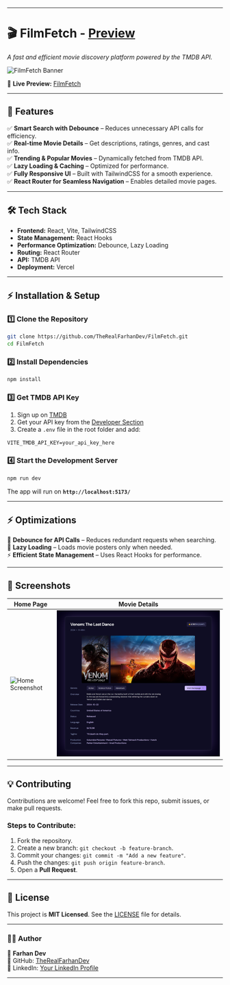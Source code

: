 
---

# 🎬 **FilmFetch** - [Preview](https://film-fetch.vercel.app/) 
*A fast and efficient movie discovery platform powered by the TMDB API.*  

![FilmFetch Banner](/screenshot.png)  

🔗 **Live Preview:** [FilmFetch](https://film-fetch.vercel.app/)  

---

## 🚀 **Features**  

✅ **Smart Search with Debounce** – Reduces unnecessary API calls for efficiency.  
✅ **Real-time Movie Details** – Get descriptions, ratings, genres, and cast info.  
✅ **Trending & Popular Movies** – Dynamically fetched from TMDB API.  
✅ **Lazy Loading & Caching** – Optimized for performance.  
✅ **Fully Responsive UI** – Built with TailwindCSS for a smooth experience.  
✅ **React Router for Seamless Navigation** – Enables detailed movie pages.  

---

## 🛠️ **Tech Stack**  
- **Frontend:** React, Vite, TailwindCSS  
- **State Management:** React Hooks  
- **Performance Optimization:** Debounce, Lazy Loading  
- **Routing:** React Router  
- **API:** TMDB API  
- **Deployment:** Vercel  

---

## ⚡ **Installation & Setup**  

### **1️⃣ Clone the Repository**  
```bash
git clone https://github.com/TheRealFarhanDev/FilmFetch.git
cd FilmFetch
```

### **2️⃣ Install Dependencies**  
```bash
npm install
```

### **3️⃣ Get TMDB API Key**  
1. Sign up on [TMDB](https://www.themoviedb.org/)  
2. Get your API key from the [Developer Section](https://developer.themoviedb.org/)  
3. Create a `.env` file in the root folder and add:  
```env
VITE_TMDB_API_KEY=your_api_key_here
```

### **4️⃣ Start the Development Server**  
```bash
npm run dev
```
The app will run on **`http://localhost:5173/`**  

---

## ⚡ **Optimizations**  

🚀 **Debounce for API Calls** – Reduces redundant requests when searching.  
📡 **Lazy Loading** – Loads movie posters only when needed.  
⚡ **Efficient State Management** – Uses React Hooks for performance.  

---

## 🎨 **Screenshots**  
| Home Page | Movie Details |
|-----------|--------------|
| ![Home Screenshot](/screenshot.png) | ![Details Screenshot](/screenshot1.png) |

---

## 💡 **Contributing**  
Contributions are welcome! Feel free to fork this repo, submit issues, or make pull requests.  

### **Steps to Contribute:**  
1. Fork the repository.  
2. Create a new branch: `git checkout -b feature-branch`.  
3. Commit your changes: `git commit -m "Add a new feature"`.  
4. Push the changes: `git push origin feature-branch`.  
5. Open a **Pull Request**.  

---

## 📜 **License**  
This project is **MIT Licensed**. See the [LICENSE](LICENSE) file for details.  

---

### **👨‍💻 Author**  
👤 **Farhan Dev**  
📌 GitHub: [TheRealFarhanDev](https://github.com/TheRealFarhanDev)  
📌 LinkedIn: [Your LinkedIn Profile](#)  

---

